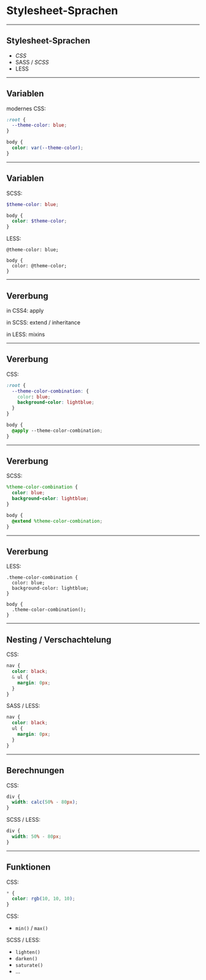 # Stylesheet-Sprachen

---

## Stylesheet-Sprachen

- _CSS_
- SASS / _SCSS_
- LESS

---

## Variablen

modernes CSS:

```css
:root {
  --theme-color: blue;
}

body {
  color: var(--theme-color);
}
```

---

## Variablen

SCSS:

```scss
$theme-color: blue;

body {
  color: $theme-color;
}
```

LESS:

```less
@theme-color: blue;

body {
  color: @theme-color;
}
```

---

## Vererbung

in CSS4: apply

in SCSS: extend / inheritance

in LESS: mixins

---

## Vererbung

CSS:

```css
:root {
  --theme-color-combination: {
    color: blue;
    background-color: lightblue;
  }
}

body {
  @apply --theme-color-combination;
}
```

---

## Vererbung

SCSS:

```scss
%theme-color-combination {
  color: blue;
  background-color: lightblue;
}

body {
  @extend %theme-color-combination;
}
```

---

## Vererbung

LESS:

```less
.theme-color-combination {
  color: blue;
  background-color: lightblue;
}

body {
  .theme-color-combination();
}
```

---

## Nesting / Verschachtelung

CSS:

```css
nav {
  color: black;
  & ul {
    margin: 0px;
  }
}
```

SASS / LESS:

```scss
nav {
  color: black;
  ul {
    margin: 0px;
  }
}
```

---

## Berechnungen

CSS:

```css
div {
  width: calc(50% - 80px);
}
```

SCSS / LESS:

```scss
div {
  width: 50% - 80px;
}
```

---

## Funktionen

CSS:

```css
* {
  color: rgb(10, 10, 10);
}
```

CSS:

- `min()` / `max()`

SCSS / LESS:

- `lighten()`
- `darken()`
- `saturate()`
- ...
